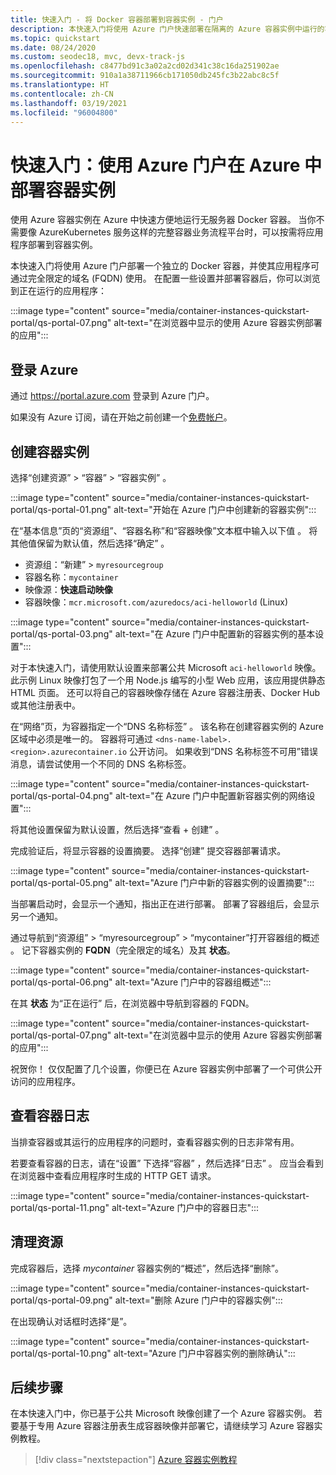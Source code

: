 ```yaml
---
title: 快速入门 - 将 Docker 容器部署到容器实例 - 门户
description: 本快速入门将使用 Azure 门户快速部署在隔离的 Azure 容器实例中运行的容器化 Web 应用
ms.topic: quickstart
ms.date: 08/24/2020
ms.custom: seodec18, mvc, devx-track-js
ms.openlocfilehash: c8477bd91c3a02a2cd02d341c38c16da251902ae
ms.sourcegitcommit: 910a1a38711966cb171050db245fc3b22abc8c5f
ms.translationtype: HT
ms.contentlocale: zh-CN
ms.lasthandoff: 03/19/2021
ms.locfileid: "96004800"
---
```

# <a name="quickstart-deploy-a-container-instance-in-azure-using-the-azure-portal"></a>快速入门：使用 Azure 门户在 Azure 中部署容器实例

使用 Azure 容器实例在 Azure 中快速方便地运行无服务器 Docker 容器。 当你不需要像 AzureKubernetes 服务这样的完整容器业务流程平台时，可以按需将应用程序部署到容器实例。

本快速入门将使用 Azure 门户部署一个独立的 Docker 容器，并使其应用程序可通过完全限定的域名 (FQDN) 使用。 在配置一些设置并部署容器后，你可以浏览到正在运行的应用程序：

:::image type="content" source="media/container-instances-quickstart-portal/qs-portal-07.png" alt-text="在浏览器中显示的使用 Azure 容器实例部署的应用":::

## <a name="sign-in-to-azure"></a>登录 Azure

通过 https://portal.azure.com 登录到 Azure 门户。

如果没有 Azure 订阅，请在开始之前创建一个[免费帐户][azure-free-account]。

## <a name="create-a-container-instance"></a>创建容器实例

选择“创建资源” > “容器” > “容器实例”    。

:::image type="content" source="media/container-instances-quickstart-portal/qs-portal-01.png" alt-text="开始在 Azure 门户中创建新的容器实例":::

在“基本信息”页的“资源组”、“容器名称”和“容器映像”文本框中输入以下值     。 将其他值保留为默认值，然后选择“确定”  。

* 资源组：“新建” > `myresourcegroup`
* 容器名称：`mycontainer`
* 映像源：**快速启动映像**
* 容器映像：`mcr.microsoft.com/azuredocs/aci-helloworld` (Linux)

:::image type="content" source="media/container-instances-quickstart-portal/qs-portal-03.png" alt-text="在 Azure 门户中配置新的容器实例的基本设置":::

对于本快速入门，请使用默认设置来部署公共 Microsoft `aci-helloworld` 映像。 此示例 Linux 映像打包了一个用 Node.js 编写的小型 Web 应用，该应用提供静态 HTML 页面。 还可以将自己的容器映像存储在 Azure 容器注册表、Docker Hub 或其他注册表中。

在“网络”页，为容器指定一个“DNS 名称标签”   。 该名称在创建容器实例的 Azure 区域中必须是唯一的。 容器将可通过 `<dns-name-label>.<region>.azurecontainer.io` 公开访问。 如果收到“DNS 名称标签不可用”错误消息，请尝试使用一个不同的 DNS 名称标签。

:::image type="content" source="media/container-instances-quickstart-portal/qs-portal-04.png" alt-text="在 Azure 门户中配置新容器实例的网络设置":::

将其他设置保留为默认设置，然后选择“查看 + 创建”  。

完成验证后，将显示容器的设置摘要。 选择“创建”  提交容器部署请求。

:::image type="content" source="media/container-instances-quickstart-portal/qs-portal-05.png" alt-text="Azure 门户中新的容器实例的设置摘要":::

当部署启动时，会显示一个通知，指出正在进行部署。 部署了容器组后，会显示另一个通知。

通过导航到“资源组” > “myresourcegroup” > “mycontainer”打开容器组的概述    。 记下容器实例的 **FQDN**（完全限定的域名）及其 **状态**。

:::image type="content" source="media/container-instances-quickstart-portal/qs-portal-06.png" alt-text="Azure 门户中的容器组概述":::

在其 **状态** 为“正在运行”  后，在浏览器中导航到容器的 FQDN。

:::image type="content" source="media/container-instances-quickstart-portal/qs-portal-07.png" alt-text="在浏览器中显示的使用 Azure 容器实例部署的应用":::

祝贺你！ 仅仅配置了几个设置，你便已在 Azure 容器实例中部署了一个可供公开访问的应用程序。

## <a name="view-container-logs"></a>查看容器日志

当排查容器或其运行的应用程序的问题时，查看容器实例的日志非常有用。

若要查看容器的日志，请在“设置”  下选择“容器”  ，然后选择“日志”  。 应当会看到在浏览器中查看应用程序时生成的 HTTP GET 请求。

:::image type="content" source="media/container-instances-quickstart-portal/qs-portal-11.png" alt-text="Azure 门户中的容器日志":::


## <a name="clean-up-resources"></a>清理资源

完成容器后，选择 *mycontainer* 容器实例的“概述”，然后选择“删除”。  

:::image type="content" source="media/container-instances-quickstart-portal/qs-portal-09.png" alt-text="删除 Azure 门户中的容器实例":::

在出现确认对话框时选择“是”。 

:::image type="content" source="media/container-instances-quickstart-portal/qs-portal-10.png" alt-text="Azure 门户中容器实例的删除确认":::

## <a name="next-steps"></a>后续步骤

在本快速入门中，你已基于公共 Microsoft 映像创建了一个 Azure 容器实例。 若要基于专用 Azure 容器注册表生成容器映像并部署它，请继续学习 Azure 容器实例教程。

> [!div class="nextstepaction"]
> [Azure 容器实例教程](./container-instances-tutorial-prepare-app.md)

<!-- LINKS - External -->
[azure-free-account]: https://azure.microsoft.com/free/